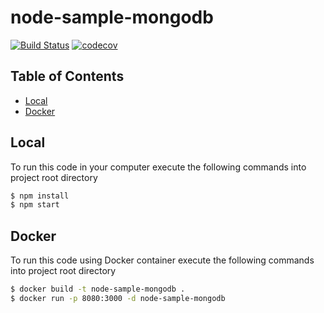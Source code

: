 # node-sample-mongodb

[![Build Status](https://travis-ci.org/leonardofurnielis/node-sample-mongodb.svg?branch=master)](https://travis-ci.org/leonardofurnielis/node-sample-mongodb)
[![codecov](https://codecov.io/gh/leonardofurnielis/node-sample-mongodb/branch/master/graph/badge.svg?token=3OQBM9XRVO)](https://codecov.io/gh/leonardofurnielis/node-sample-mongodb)

## Table of Contents

- [Local](#local)
- [Docker](#docker)

## Local

To run this code in your computer execute the following commands into project root directory

```bash
$ npm install
$ npm start
```

## Docker

To run this code using Docker container execute the following commands into project root directory

```bash
$ docker build -t node-sample-mongodb .
$ docker run -p 8080:3000 -d node-sample-mongodb
```
